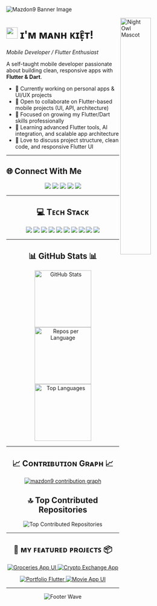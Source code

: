<!--Banner-->
![Mazdon9 Banner Image](./banner.png)

<!--Mascot Image (right corner)-->
<div>
  <img align="right" width="40%" src="https://owlbertsio-resized.s3.amazonaws.com/Popper.psd.full.png" alt="Night Owl Mascot">
</div>

<!--Header Name-->
# <img src="https://emojis.slackmojis.com/emojis/images/1531849430/4246/blob-sunglasses.gif?1531849430" width="30"/> ɪ'ᴍ ᴍᴀɴʜ ᴋɪᴇ̣̂ᴛ!  
*Mobile Developer / Flutter Enthusiast*
<br />

<!--About Me-->
<p align="left">
A self-taught mobile developer passionate about building clean, responsive apps with <strong>Flutter & Dart</strong>.
</p>

- 🔭 Currently working on personal apps & UI/UX projects  
- 👯 Open to collaborate on Flutter-based mobile projects (UI, API, architecture)  
- 🤝 Focused on growing my Flutter/Dart skills professionally  
- 🌱 Learning advanced Flutter tools, AI integration, and scalable app architecture  
- 💬 Love to discuss project structure, clean code, and responsive Flutter UI  

---

<!--Social Links-->
## 🌐 Connect With Me  
<p align="center">
  <a href="https://discord.gg/manhkiet_" target="_blank"><img src="https://img.shields.io/badge/Discord-%237289DA.svg?logo=discord&logoColor=white" /></a>
  <a href="https://www.facebook.com/thenamemyis/" target="_blank"><img src="https://img.shields.io/badge/Facebook-%231877F2.svg?logo=Facebook&logoColor=white" /></a>
  <a href="https://www.linkedin.com/in/manhkiet-mazdon9/" target="_blank"><img src="https://img.shields.io/badge/LinkedIn-%230077B5.svg?logo=linkedin&logoColor=white" /></a>
  <a href="https://www.youtube.com/@Darkcore001" target="_blank"><img src="https://img.shields.io/badge/YouTube-%23FF0000.svg?logo=YouTube&logoColor=white" /></a>
  <a href="mailto:chemanhkiett@gmail.com" target="_blank"><img src="https://img.shields.io/badge/Email-D14836?logo=gmail&logoColor=white" /></a>
</p>

---

<!--Tech Stack-->
<h2 align="center">💻 Tᴇᴄʜ Sᴛᴀᴄᴋ</h2>
<p align="center">
  <img src="https://img.shields.io/badge/Dart-%230175C2.svg?style=for-the-badge&logo=dart&logoColor=white"/>
  <img src="https://img.shields.io/badge/Flutter-%2302569B.svg?style=for-the-badge&logo=flutter&logoColor=white"/>
  <img src="https://img.shields.io/badge/Firebase-%23039BE5.svg?style=for-the-badge&logo=firebase"/>
  <img src="https://img.shields.io/badge/Supabase-3ECF8E?style=for-the-badge&logo=supabase&logoColor=white"/>
  <img src="https://img.shields.io/badge/JavaScript-%23323330.svg?style=for-the-badge&logo=javascript&logoColor=%23F7DF1E"/>
  <img src="https://img.shields.io/badge/React-%2320232a.svg?style=for-the-badge&logo=react&logoColor=%2361DAFB"/>
  <img src="https://img.shields.io/badge/Figma-%23F24E1E.svg?style=for-the-badge&logo=figma&logoColor=white"/>
  <img src="https://img.shields.io/badge/Adobe-%23FF0000.svg?style=for-the-badge&logo=adobe&logoColor=white"/>
  <img src="https://img.shields.io/badge/Canva-%2300C4CC.svg?style=for-the-badge&logo=Canva&logoColor=white"/>
  <img src="https://img.shields.io/badge/GitHub-%23121011.svg?style=for-the-badge&logo=github&logoColor=white"/>
</p>

---

<!--GitHub Stats Section-->
<!-- 📊 GitHub Stats -->
<h2 align="center">📊 GitHub Stats 📊</h2>
<p align="center">
  <img height="150" src="https://github-readme-stats.vercel.app/api?username=mazdon9&show_icons=true&theme=nightowl&rank_icon=github" alt="GitHub Stats" />
  <img height="150" src="https://github-profile-summary-cards.vercel.app/api/cards/repos-per-language?username=mazdon9&theme=nightowl" alt="Repos per Language" />
  <img height="150" src="https://github-readme-stats.vercel.app/api/top-langs/?username=mazdon9&layout=compact&theme=nightowl" alt="Top Languages" />
</p>

---
<!--Contribution Graph-->
<!--Contribution Graph-->
<h2 align="center">📈 Cᴏɴᴛʀɪʙᴜᴛɪᴏɴ Gʀᴀᴘʜ 📈</h2>

<p align="center">
  <a href="https://github.com/mazdon9">
    <img src="https://github-readme-activity-graph.vercel.app/graph?username=mazdon9&bg_color=220a28&color=ffffff&line=c56a90&point=ffeb95&area=true&hide_border=false" alt="mazdon9 contribution graph"/>
  </a>
</p>

<h2 align="center">🔝 Top Contributed Repositories</h2>

<p align="center">
  <img src="https://github-contributor-stats.vercel.app/api?username=mazdon9&limit=5&theme=dark&combine_all_yearly_contributions=true" alt="Top Contributed Repositories" />
</p>

---


<!--Pinned Projects Section-->
<h2 align="center">📌 ᴍʏ ꜰᴇᴀᴛᴜʀᴇᴅ ᴘʀᴏᴊᴇᴄᴛꜱ 📦</h2>

<p align="center">
  <!-- Project 1 -->
  <a href="https://github.com/mazdon9/Groceries_App_UI">
    <img src="https://github-readme-stats.vercel.app/api/pin/?username=mazdon9&repo=Groceries_App_UI&theme=nightowl&bg_color=220a28&title_color=c56a90&text_color=ffffff&hide_border=false" alt="Groceries App UI" />
  </a>
  <!-- Project 2 -->
  <a href="https://github.com/mazdon9/Crypto-Exchange-App-Mobile">
    <img src="https://github-readme-stats.vercel.app/api/pin/?username=mazdon9&repo=Crypto-Exchange-App-Mobile&theme=nightowl&bg_color=220a28&title_color=c56a90&text_color=ffffff&hide_border=false" alt="Crypto Exchange App" />
  </a>
</p>

<p align="center">
  <!-- Project 3 -->
  <a href="https://github.com/mazdon9/Portfolio_Flutter">
    <img src="https://github-readme-stats.vercel.app/api/pin/?username=mazdon9&repo=Portfolio_Flutter&theme=nightowl&bg_color=220a28&title_color=c56a90&text_color=ffffff&hide_border=false" alt="Portfolio Flutter" />
  </a>
  <!-- Project 4 -->
  <a href="https://github.com/mazdon9/MovieApp-UI">
    <img src="https://github-readme-stats.vercel.app/api/pin/?username=mazdon9&repo=MovieApp-UI&theme=nightowl&bg_color=220a28&title_color=c56a90&text_color=ffffff&hide_border=false" alt="Movie App UI" />
  </a>
</p>


---

<!--Footer-->
<p align="center">
  <img src="https://capsule-render.vercel.app/api?type=waving&color=gradient&height=65&section=footer" alt="Footer Wave"/>
</p>


